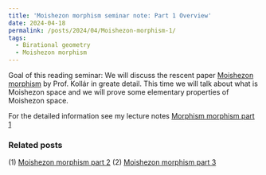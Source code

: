 ```yaml
---
title: 'Moishezon morphism seminar note: Part 1 Overview'
date: 2024-04-18
permalink: /posts/2024/04/Moishezon-morphism-1/
tags:
  - Birational geometry
  - Moishezon morphism
---
```


Goal of this reading seminar: We will discuss the rescent paper [Moishezon morphism](https://www.intlpress.com/site/pub/pages/journals/items/pamq/content/vols/0018/0004/a011/index.php?mode=ns) by Prof. Kollár in greate detail. This time we will talk about what is Moishezon space and we will prove some elementary properties of Moishezon space.

For the detailed information see my lecture notes [Morphism morphism part 1](https://yilimath.github.io/files/Moishezon/Moishezon-morphism1.pdf)


### Related posts
(1) [Moishezon morphism part 2](https://yilimath.github.io/posts/2024/05/Moishezon-morphism-2/)
(2) [Moishezon morphism part 3](https://yilimath.github.io/posts/2024/05/Moishezon-morphism-3/)
